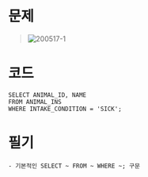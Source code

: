 # 문제
> ![200517-1](https://user-images.githubusercontent.com/48504392/82150950-e30bbb00-9894-11ea-9b93-89c46941c6e4.png)

# 코드
~~~mysql
SELECT ANIMAL_ID, NAME 
FROM ANIMAL_INS 
WHERE INTAKE_CONDITION = 'SICK';
~~~

# 필기
~~~
- 기본적인 SELECT ~ FROM ~ WHERE ~; 구문
~~~
